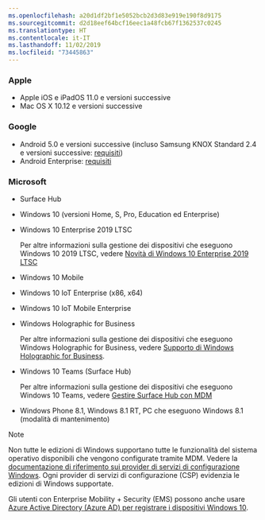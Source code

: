 ```yaml
---
ms.openlocfilehash: a20d1df2bf1e5052bcb2d3d83e919e190f8d9175
ms.sourcegitcommit: d2d18eef64bcf16eec1a48fcb67f1362537c0245
ms.translationtype: HT
ms.contentlocale: it-IT
ms.lasthandoff: 11/02/2019
ms.locfileid: "73445863"
---
```



### <a name="apple"></a>Apple
- Apple iOS e iPadOS 11.0 e versioni successive
- Mac OS X 10.12 e versioni successive

### <a name="google"></a>Google
- Android 5.0 e versioni successive (incluso Samsung KNOX Standard 2.4 e versioni successive: [requisiti](https://www.samsungknox.com/en/knox-platform/supported-devices/2.4+))
- Android Enterprise: [requisiti](https://support.google.com/work/android/topic/9428066)

### <a name="microsoft"></a>Microsoft

- Surface Hub
- Windows 10 (versioni Home, S, Pro, Education ed Enterprise)
- Windows 10 Enterprise 2019 LTSC

  Per altre informazioni sulla gestione dei dispositivi che eseguono Windows 10 2019 LTSC, vedere [Novità di Windows 10 Enterprise 2019 LTSC](https://docs.microsoft.com/windows/whats-new/ltsc/whats-new-windows-10-2019)
  
- Windows 10 Mobile
- Windows 10 IoT Enterprise (x86, x64)
- Windows 10 IoT Mobile Enterprise
- Windows Holographic for Business

  Per altre informazioni sulla gestione dei dispositivi che eseguono Windows Holographic for Business, vedere [Supporto di Windows Holographic for Business](../fundamentals/windows-holographic-for-business.md).

- Windows 10 Teams (Surface Hub)

   Per altre informazioni sulla gestione dei dispositivi che eseguono Windows 10 Teams, vedere [Gestire Surface Hub con MDM](https://docs.microsoft.com/surface-hub/manage-settings-with-mdm-for-surface-hub)
- Windows Phone 8.1, Windows 8.1 RT, PC che eseguono Windows 8.1 (modalità di mantenimento)

> [!NOTE]
> Non tutte le edizioni di Windows supportano tutte le funzionalità del sistema operativo disponibili che vengono configurate tramite MDM. Vedere la [documentazione di riferimento sui provider di servizi di configurazione Windows](https://docs.microsoft.com/windows/configuration/provisioning-packages/how-it-pros-can-use-configuration-service-providers). Ogni provider di servizi di configurazione (CSP) evidenzia le edizioni di Windows supportate.

Gli utenti con Enterprise Mobility + Security (EMS) possono anche usare [Azure Active Directory (Azure AD) per registrare i dispositivi Windows 10](/intune/windows-enroll).


